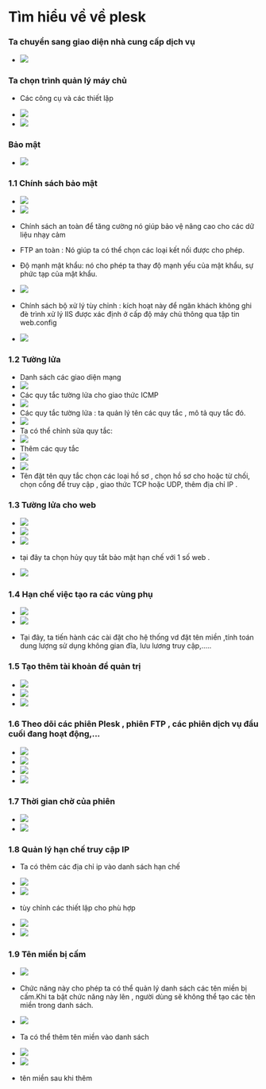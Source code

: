 # Tìm hiểu về về plesk 
### Ta chuyển sang giao diện nhà cung cấp dịch vụ
- <img src="img/1.PNG">

### Ta chọn trình quản lý máy chủ
- Các công cụ và các thiết lập
- <img src="img/2.PNG">

- <img src="img/3.PNG">

### Bảo mật

- <img src="img/5.PNG">

### 1.1 Chính sách bảo mật

- <img src="img/4.PNG">

- <img src="img/6.PNG">

- Chính sách an toàn để tăng cường nó giúp bảo vệ nâng cao cho các dữ liệu nhạy cảm 

- FTP an toàn : Nó giúp ta có thể chọn các loại kết nối được cho phép.

- Độ mạnh mật khẩu: nó cho phép ta thay độ mạnh yếu của mật khẩu, sự phức tạp của mật khẩu.
- <img src="img/7.PNG">

- Chính sách bộ xử lý tùy chỉnh : kích hoạt này để ngăn khách không ghi đè trình xử lý IIS được xác định ở cấp độ máy chủ thông qua tập tin web.config

- <img src="img/8.PNG">

### 1.2 Tường lửa 
- Danh sách các giao diện mạng
- <img src="img/9.PNG">
- Các quy tắc tường lửa cho giao thức ICMP
- <img src="img/10.PNG">
- Các quy tắc tường lửa : ta quản lý tên các quy tắc , mô tả quy tắc đó.
- <img src="img/11.PNG">
- Ta có thể chỉnh sửa quy tắc: 
- <img src="img/13.PNG">
- Thêm các quy tắc
- <img src="img/12.PNG">
- <img src="img/16.PNG">
- Tên đặt tên quy tắc chọn các loại hồ sơ , chọn hồ sơ cho hoặc từ chối, chọn cổng để truy cập , giao thức TCP hoặc UDP, thêm địa chỉ IP .
### 1.3 Tường lửa cho web 

- <img src="img/17.PNG">

- <img src="img/18.PNG">

- <img src="img/19.PNG">

- tại đây ta chọn hủy quy tắt bảo mật hạn chế với 1 số web .
- <img src="img/20.PNG">
### 1.4 Hạn chế việc tạo ra các vùng phụ
- <img src="img/23.PNG">

- <img src="img/21.PNG">

- Tại đây, ta tiến hành các cài đặt cho hệ thống vd đặt tên miền ,tính toán dung lượng sử dụng không gian đĩa, lưu lương truy cập,.....
### 1.5 Tạo thêm tài khoản để quản trị
- <img src="img/24.PNG">

- <img src="img/25.PNG">

- <img src="img/26.PNG">

### 1.6 Theo dõi các phiên Plesk , phiên FTP , các phiên dịch vụ đầu cuối đang hoạt động,...

- <img src="img/27.PNG">
- <img src="img/28.PNG">
- <img src="img/29.PNG">
- <img src="img/30.PNG">

### 1.7 Thời gian chờ của phiên

- <img src="img/31.PNG">
- <img src="img/32.PNG">

### 1.8 Quản lý hạn chế truy cập IP
- Ta có thêm các địa chỉ ip vào danh sách hạn chế

- <img src="img/34.PNG">
- <img src="img/35.PNG">

- tùy chỉnh các thiết lập cho phù hợp

- <img src="img/37.PNG">
- <img src="img/36.PNG">

### 1.9 Tên miền bị cấm

- <img src="img/38.PNG">

- Chức năng này cho phép ta có thể quản lý danh sách các tên miền bị cấm.Khi ta bật chức năng này lên , người dùng sẽ không thể tạo các tên miền trong danh sách.
- <img src="img/39.PNG">
- Ta có thể thêm tên miền vào danh sách

- <img src="img/40.PNG">
- <img src="img/41.PNG">
- tên miền sau khi thêm


























